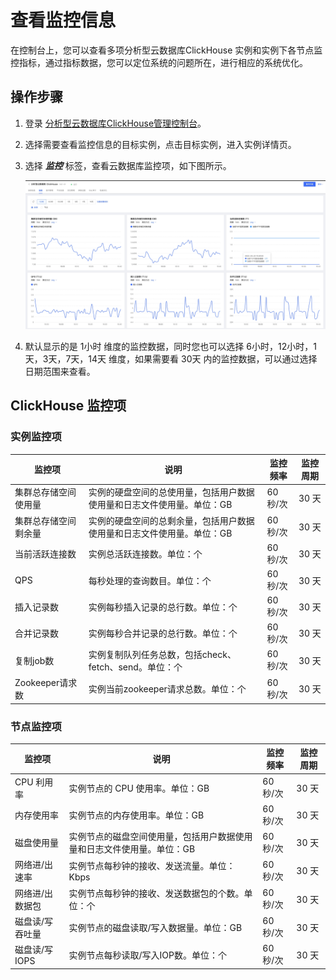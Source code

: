 # 查看监控信息
在控制台上，您可以查看多项分析型云数据库ClickHouse 实例和实例下各节点监控指标，通过指标数据，您可以定位系统的问题所在，进行相应的系统优化。

## 操作步骤
1. 登录 [分析型云数据库ClickHouse管理控制台](https://jchdb-console.jdcloud.com)。
2. 选择需要查看监控信息的目标实例，点击目标实例，进入实例详情页。
3. 选择 ***监控*** 标签，查看云数据库监控项，如下图所示。

   ![实例监控1](../../../../../image/JCHDB/Monitor2.jpg)
   
4. 默认显示的是 1小时 维度的监控数据，同时您也可以选择 6小时，12小时，1天，3天，7天，14天 维度，如果需要看 30天 内的监控数据，可以通过选择日期范围来查看。
## ClickHouse 监控项
### 实例监控项
|监控项|说明|监控频率|监控周期|
|---|---|---|---|
|集群总存储空间使用量|实例的硬盘空间的总使用量，包括用户数据使用量和日志文件使用量。单位：GB|60 秒/次|30 天|
|集群总存储空间剩余量|实例的硬盘空间的总剩余量，包括用户数据使用量和日志文件使用量。单位：GB|60 秒/次|30 天|
|当前活跃连接数|实例总活跃连接数。单位：个|60 秒/次|30 天|
|QPS|每秒处理的查询数目。单位：个|60 秒/次|30 天|
|插入记录数|实例每秒插入记录的总行数。单位：个|60 秒/次|30 天|
|合并记录数|实例每秒合并记录的总行数。单位：个|60 秒/次|30 天|
|复制job数|实例复制队列任务总数，包括check、fetch、send。单位：个|60 秒/次|30 天|
|Zookeeper请求数|实例当前zookeeper请求总数。单位：个|60 秒/次|30 天|

### 节点监控项
|监控项|说明|监控频率|监控周期|
|---|---|---|--|
|CPU 利用率|实例节点的 CPU 使用率。单位：GB|60 秒/次|30 天|
|内存使用率|实例节点的内存使用率。单位：GB|60 秒/次|30 天|
|磁盘使用量|实例节点的磁盘空间使用量，包括用户数据使用量和日志文件使用量。单位：GB|60 秒/次|30 天|
|网络进/出速率|实例节点每秒钟的接收、发送流量。单位：Kbps|60 秒/次|30 天|
|网络进/出数据包|实例节点每秒钟的接收、发送数据包的个数。单位：个|60 秒/次|30 天|
|磁盘读/写吞吐量|实例节点的磁盘读取/写入数据量。单位：GB|60 秒/次|30 天|
|磁盘读/写IOPS|实例节点每秒读取/写入IOP数。单位：个|60 秒/次|30 天|
